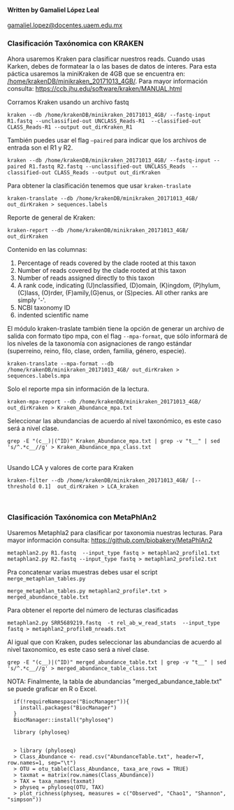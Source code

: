 #### Written by Gamaliel López Leal

gamaliel.lopez@docentes.uaem.edu.mx	



### Clasificación Taxónomica con KRAKEN

Ahora usaremos Kraken para clasificar nuestros reads. Cuando usas Karken, debes de formatear la o las bases de datos de interes. Para esta páctica usaremos la  miniKraken de 4GB que se encuentra en: <u>/home/krakenDB/minikraken_20171013_4GB/</u>. Para mayor información consulta: https://ccb.jhu.edu/software/kraken/MANUAL.html

Corramos Kraken usando un archivo fastq

```
kraken --db /home/krakenDB/minikraken_20171013_4GB/ --fastq-input R1.fastq --unclassified-out UNCLASS_Reads-R1  --classified-out CLASS_Reads-R1 --output out_dirKraken_R1
```

También puedes usar el flag `—paired` para indicar que los archivos de entrada son el R1 y R2.

```
kraken --db /home/krakenDB/minikraken_20171013_4GB/ --fastq-input --paired R1.fastq R2.fastq --unclassified-out UNCLASS_Reads  --classified-out CLASS_Reads --output out_dirKraken
```

Para obtener la clasificación tenemos que usar `kraken-traslate`

```
kraken-translate --db /home/krakenDB/minikraken_20171013_4GB/ out_dirKraken > sequences.labels
```

Reporte de general de Kraken:

```
kraken-report --db /home/krakenDB/minikraken_20171013_4GB/ out_dirKraken
```

Contenido en las columnas:

1. Percentage of reads covered by the clade rooted at this taxon
2. Number of reads covered by the clade rooted at this taxon
3. Number of reads assigned directly to this taxon
4. A rank code, indicating (U)nclassified, (D)omain, (K)ingdom, (P)hylum, (C)lass, (O)rder, (F)amily,(G)enus, or (S)pecies. All other ranks are simply '-'.
5. NCBI taxonomy ID
6. indented scientific name

El módulo kraken-traslate también tiene la opción de generar un archivo de salida con formato tipo mpa, con el flag `--mpa-format`, que sólo informará de los niveles de la taxonomía con asignaciones de rango estándar (superreino, reino, filo, clase, orden, familia, género, especie).		

```
kraken-translate --mpa-format --db /home/krakenDB/minikraken_20171013_4GB/ out_dirKraken > sequences.labels.mpa		
```

Solo el reporte mpa sin información de la lectura.

```
kraken-mpa-report --db /home/krakenDB/minikraken_20171013_4GB/ out_dirKraken > Kraken_Abundance_mpa.txt
```

Seleccionar las abundancias de acuerdo al nivel taxonómico, es este caso será a nivel clase.

```
grep -E "(c__)|(^ID)" Kraken_Abundance_mpa.txt | grep -v "t__" | sed 's/^.*c__//g' > Kraken_Abundance_mpa_class.txt
```

​				
Usando LCA y valores de corte para Kraken

```
kraken-filter --db /home/krakenDB/minikraken_20171013_4GB/ [--threshold 0.1]  out_dirKraken > LCA_kraken
```



​	

### Clasificación Taxónomica con MetaPhlAn2

Usaremos Metaphla2 para clasificar por taxonomia nuestras lecturas. Para mayor información consulta: https://github.com/biobakery/MetaPhlAn2

```
metaphlan2.py R1.fastq  --input_type fastq > metaphlan2_profile1.txt
metaphlan2.py R2.fastq --input_type fastq > metaphlan2_profile2.txt
```

Pra concatenar varias muestras debes usar el script `merge_metaphlan_tables.py`

```
merge_metaphlan_tables.py metaphlan2_profile*.txt > merged_abundance_table.txt
```

Para obtener el reporte del número de lecturas clasificadas

```
metaphlan2.py SRR5689219.fastq  -t rel_ab_w_read_stats  --input_type fastq > metaphlan2_profileB_nreads.txt
```

Al igual que con Kraken, pudes seleccionar las abundancias de acuerdo al nivel taxonomico, es este caso será a nivel clase.

```
grep -E "(c__)|(^ID)" merged_abundance_table.txt | grep -v "t__" | sed 's/^.*c__//g' > merged_abundance_table_class.txt				
```

NOTA: Finalmente, la tabla de abundancias "merged_abundance_table.txt" se puede graficar en R o Excel.



```
  if(!requireNamespace("BiocManager")){
    install.packages("BiocManager")
  }
  BiocManager::install("phyloseq")
  
  library (phyloseq)
  
  
  > library (phyloseq)
  > Class_Abundance <- read.csv("AbundanceTable.txt", header=T, row.names=1, sep="\t")
  > OTU = otu_table(Class_Abundance, taxa_are_rows = TRUE)
  > taxmat = matrix(row.names(Class_Abundance))
  > TAX = taxa_names(taxmat)
  > physeq = phyloseq(OTU, TAX)
  > plot_richness(physeq, measures = c("Observed", "Chao1", "Shannon", "simpson"))
```

​			


























